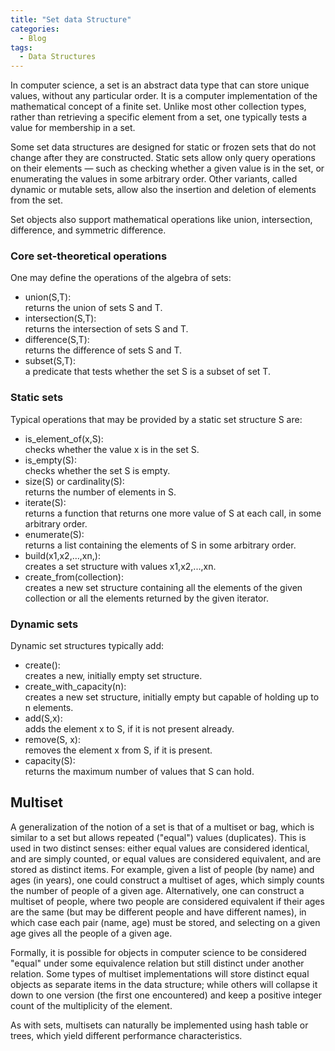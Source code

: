 ```yaml
---
title: "Set data Structure"
categories:
  - Blog
tags:
  - Data Structures
---
```


In computer science, a set is an abstract data type that can store unique values, without any particular order. It is a computer implementation of the mathematical concept of a finite set. Unlike most other collection types, rather than retrieving a specific element from a set, one typically tests a value for membership in a set.

Some set data structures are designed for static or frozen sets that do not change after they are constructed. Static sets allow only query operations on their elements — such as checking whether a given value is in the set, or enumerating the values in some arbitrary order. Other variants, called dynamic or mutable sets, allow also the insertion and deletion of elements from the set. 

Set objects also support mathematical operations like union, intersection, difference, and symmetric difference.



<h3>Core set-theoretical operations</h3>

One may define the operations of the algebra of sets:
<ul>
<li>union(S,T):<br> returns the union of sets S and T.</li>
<li>intersection(S,T):<br>  returns the intersection of sets S and T.</li>
<li>difference(S,T):<br>  returns the difference of sets S and T.</li>
<li>subset(S,T):<br>  a predicate that tests whether the set S is a subset of set T.</li>
</ul>
<h3>Static sets</h3>

Typical operations that may be provided by a static set structure S are:

<ul>
<li>is_element_of(x,S):<br>  checks whether the value x is in the set S.</li>
<li>is_empty(S):<br>  checks whether the set S is empty.</li>
<li>size(S) or cardinality(S):<br>  returns the number of elements in S.</li>
<li>iterate(S):<br>  returns a function that returns one more value of S at each call, in some arbitrary order.</li>
<li>enumerate(S):<br>  returns a list containing the elements of S in some arbitrary order.</li>
<li>build(x1,x2,…,xn,):<br>  creates a set structure with values x1,x2,...,xn.</li>
<li>create_from(collection):<br>  creates a new set structure containing all the elements of the given collection or all the elements returned by the given iterator.</li>
</ul>
<h3>Dynamic sets</h3>

Dynamic set structures typically add:
<ul>
<li>create():<br>  creates a new, initially empty set structure.</li>
<li>create_with_capacity(n):<br>  creates a new set structure, initially empty but capable of holding up to n elements.</li>
<li>add(S,x):<br>  adds the element x to S, if it is not present already.</li>
<li>remove(S, x):<br>  removes the element x from S, if it is present.</li>
<li>capacity(S):<br>  returns the maximum number of values that S can hold.</li>
</ul>

<h2>Multiset</h2>

A generalization of the notion of a set is that of a multiset or bag, which is similar to a set but allows repeated ("equal") values (duplicates). This is used in two distinct senses: either equal values are considered identical, and are simply counted, or equal values are considered equivalent, and are stored as distinct items. For example, given a list of people (by name) and ages (in years), one could construct a multiset of ages, which simply counts the number of people of a given age. Alternatively, one can construct a multiset of people, where two people are considered equivalent if their ages are the same (but may be different people and have different names), in which case each pair (name, age) must be stored, and selecting on a given age gives all the people of a given age.

Formally, it is possible for objects in computer science to be considered "equal" under some equivalence relation but still distinct under another relation. Some types of multiset implementations will store distinct equal objects as separate items in the data structure; while others will collapse it down to one version (the first one encountered) and keep a positive integer count of the multiplicity of the element.

As with sets, multisets can naturally be implemented using hash table or trees, which yield different performance characteristics. 